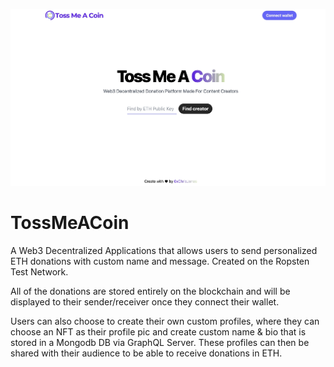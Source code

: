 ![Toss Me A Coin](./LandingPage.jpeg)

# TossMeACoin

A Web3 Decentralized Applications that allows users to send personalized ETH donations with custom name and message. Created on the Ropsten Test Network.

All of the donations are stored entirely on the blockchain and will be displayed to their sender/receiver once they connect their wallet.

Users can also choose to create their own custom profiles, where they can choose an NFT as their profile pic and create custom name & bio that is stored in a Mongodb DB via GraphQL Server. These profiles can then be shared with their audience to be able to receive donations in ETH.

